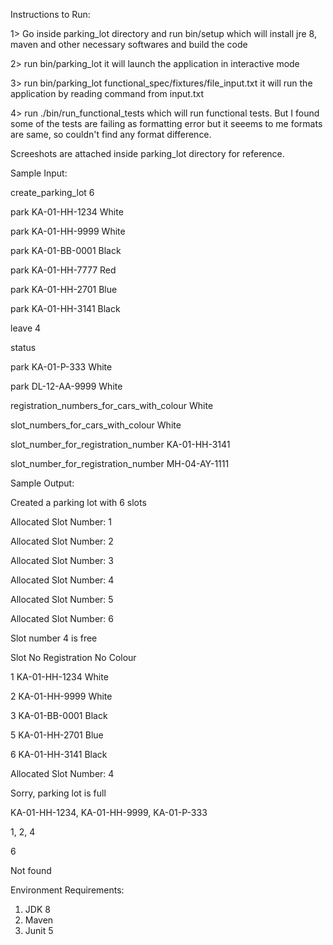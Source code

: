 Instructions to Run:

1> Go inside parking_lot directory and run bin/setup which will install jre 8, maven and other necessary softwares and build the code

2> run bin/parking_lot it will launch the application in interactive mode

3> run bin/parking_lot functional_spec/fixtures/file_input.txt it will run the application by reading command from input.txt

4> run ./bin/run_functional_tests which will run functional tests. 
But I found some of the tests are failing as formatting error but it seeems to me formats are same, so couldn't find any format difference.

Screeshots are attached inside parking_lot directory for reference.

Sample Input:

create_parking_lot 6

park KA-01-HH-1234 White

park KA-01-HH-9999 White

park KA-01-BB-0001 Black

park KA-01-HH-7777 Red

park KA-01-HH-2701 Blue

park KA-01-HH-3141 Black

leave 4

status

park KA-01-P-333 White

park DL-12-AA-9999 White

registration_numbers_for_cars_with_colour White

slot_numbers_for_cars_with_colour White

slot_number_for_registration_number KA-01-HH-3141

slot_number_for_registration_number MH-04-AY-1111

Sample Output:

Created a parking lot with 6 slots

Allocated Slot Number: 1

Allocated Slot Number: 2

Allocated Slot Number: 3

Allocated Slot Number: 4

Allocated Slot Number: 5

Allocated Slot Number: 6

Slot number 4 is free

Slot No	Registration No	Colour

1	KA-01-HH-1234	White

2	KA-01-HH-9999	White

3	KA-01-BB-0001	Black

5	KA-01-HH-2701	Blue

6	KA-01-HH-3141	Black

Allocated Slot Number: 4

Sorry, parking lot is full

KA-01-HH-1234, KA-01-HH-9999, KA-01-P-333

1, 2, 4

6

Not found

Environment Requirements:
1. JDK 8
2. Maven
3. Junit 5


